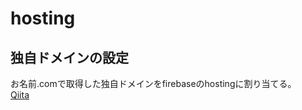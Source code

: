 # hosting

## 独自ドメインの設定  
お名前.comで取得した独自ドメインをfirebaseのhostingに割り当てる。  
[Qiita](https://qiita.com/kei0425/items/a7da8d263e8833f7e837)  
